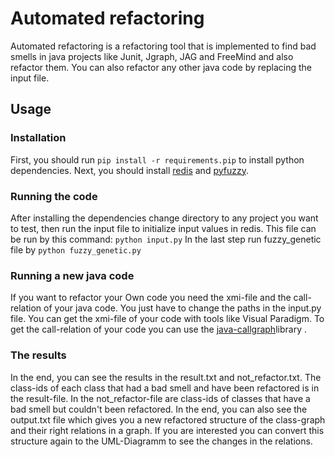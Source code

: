 # Automated refactoring
Automated refactoring is a refactoring tool that is implemented to find bad smells in java projects like Junit, Jgraph, JAG and FreeMind and also refactor them. You can also refactor any other java code by replacing the input file.
## Usage
### Installation
First, you should run ```pip install -r requirements.pip``` to install python dependencies. 
Next, you should install [redis](https://redis.io/topics/quickstart) and [pyfuzzy](http://pyfuzzy.sourceforge.net/).
### Running the code
After installing the dependencies change directory to any project you want to test, then run the input file to initialize input values in redis. This file can be run by this command: ```python input.py```
In the last step run fuzzy_genetic file by ```python fuzzy_genetic.py```
### Running a new java code
If you want to refactor your Own code you need the xmi-file and the call-relation of your java code. You just have to change the paths in the input.py file.
You can get the xmi-file of your code with tools like Visual Paradigm. To get the call-relation of your code you can use the [java-callgraph](https://github.com/gousiosg/java-callgraph)library .
### The results
In the end, you can see the results in the result.txt and not_refactor.txt. The class-ids of each class that had a bad smell and have been refactored is in the result-file. In the not_refactor-file are class-ids of classes that have a bad smell but couldn't been refactored. In the end, you can also see the output.txt file which gives you a new refactored structure of the class-graph and their right relations in a graph. If you are interested you can convert this structure again to the UML-Diagramm to see the changes in the relations.
